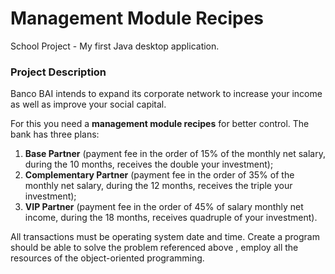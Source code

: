 # Management Module Recipes
School Project - My first Java desktop application.

<h3>Project Description</h3>

Banco BAI intends to expand its corporate network to increase your income as well as improve your social capital. 

For this you need a <b>management module recipes</b> for better control. The bank has three plans: 
<ol>
  <li><b>Base Partner</b> (payment fee in the order of 15% of the monthly net salary, during the 10 months, receives the double your investment);</li>
  <li><b>Complementary Partner</b> (payment fee in the order of 35% of the monthly net salary, during the 12 months, receives the triple your investment);</li>
  <li><b>VIP Partner</b> (payment fee in the order of 45% of salary monthly net income, during the 18 months, receives quadruple of your investment). </li>
</ol>

All transactions must be operating system date and time.
Create a program should be able to solve the problem referenced above , employ all the resources of the object-oriented programming.

